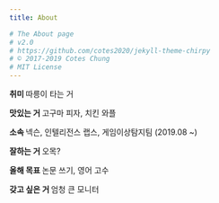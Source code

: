 ```yaml
---
title: About

# The About page
# v2.0
# https://github.com/cotes2020/jekyll-theme-chirpy
# © 2017-2019 Cotes Chung
# MIT License
---
```


<b> 취미 </b> 따릉이 타는 거  

<b> 맛있는 거 </b> 고구마 피자, 치킨 와플  

<b> 소속 </b> 넥슨, 인텔리전스 랩스, 게임이상탐지팀 (2019.08 ~)

<b> 잘하는 거 </b> 오목?  

<b> 올해 목표 </b> 논문 쓰기, 영어 고수

<b> 갖고 싶은 거 </b> 엄청 큰 모니터
